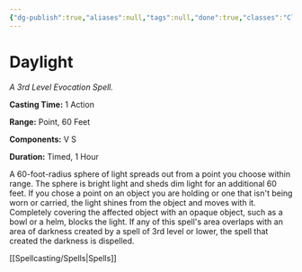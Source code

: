 ```yaml
---
{"dg-publish":true,"aliases":null,"tags":null,"done":true,"classes":"Cleric, Druid, Paladin, Ranger, Sorcerer,","spellLevel":3,"school":"Evocation","source":"PHB","permalink":"/spells/daylight/","dgHomeLink":false,"dgPassFrontmatter":true}
---
```


# Daylight
*A 3rd Level Evocation Spell.*

**Casting Time:** 1 Action

**Range:** Point, 60 Feet

**Components:** V S 

**Duration:** Timed, 1 Hour

A 60-foot-radius sphere of light spreads out from a point you choose within range. The sphere is bright light and sheds dim light for an additional 60 feet.
If you chose a point on an object you are holding or one that isn't being worn or carried, the light shines from the object and moves with it. Completely covering the affected object with an opaque object, such as a bowl or a helm, blocks the light.
If any of this spell's area overlaps with an area of darkness created by a spell of 3rd level or lower, the spell that created the darkness is dispelled.

[[Spellcasting/Spells|Spells]]